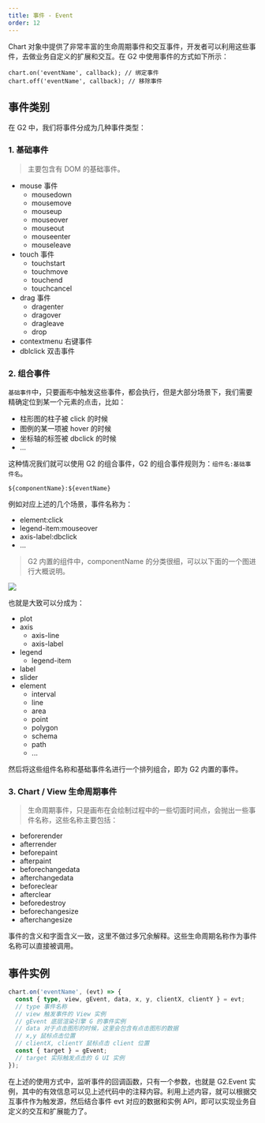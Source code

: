 ```yaml
---
title: 事件 - Event
order: 12
---
```


Chart 对象中提供了非常丰富的生命周期事件和交互事件，开发者可以利用这些事件，去做业务自定义的扩展和交互。在 G2 中使用事件的方式如下所示：

```sign
chart.on('eventName', callback); // 绑定事件
chart.off('eventName', callback); // 移除事件
```


## 事件类别

在 G2 中，我们将事件分成为几种事件类型：

### 1. 基础事件

> 主要包含有 DOM 的基础事件。

- mouse 事件
  - mousedown
  - mousemove
  - mouseup
  - mouseover
  - mouseout
  - mouseenter
  - mouseleave
- touch 事件
  - touchstart
  - touchmove
  - touchend
  - touchcancel
- drag 事件
  - dragenter
  - dragover
  - dragleave
  - drop
- contextmenu 右键事件
- dblclick 双击事件


### 2. 组合事件

`基础事件`中，只要画布中触发这些事件，都会执行，但是大部分场景下，我们需要精确定位到某一个元素的点击，比如：

- 柱形图的柱子被 click 的时候
- 图例的某一项被 hover 的时候
- 坐标轴的标签被 dbclick 的时候
- ...

这种情况我们就可以使用 G2 的组合事件，G2 的组合事件规则为：`组件名:基础事件名`。

```sign
${componentName}:${eventName}
```

例如对应上述的几个场景，事件名称为：

- element:click
- legend-item:mouseover
- axis-label:dbclick
- ...

> G2 内置的组件中，componentName 的分类很细，可以以下面的一个图进行大概说明。

<!-- 截图来自于 https://riddle.alibaba-inc.com/riddles/e899cd72 -->
![](https://gw.alipayobjects.com/mdn/rms_d314dd/afts/img/A*ZFbySLuhjPsAAAAAAAAAAAAAARQnAQ)

也就是大致可以分成为：

- plot
- axis
  - axis-line
  - axis-label
- legend
  - legend-item
- label
- slider
- element
  - interval
  - line
  - area
  - point
  - polygon
  - schema
  - path
  - ...

然后将这些组件名称和基础事件名进行一个排列组合，即为 G2 内置的事件。


### 3. Chart / View 生命周期事件

> 生命周期事件，只是画布在会绘制过程中的一些切面时间点，会抛出一些事件名称，这些名称主要包括：

- beforerender
- afterrender
- beforepaint
- afterpaint
- beforechangedata
- afterchangedata
- beforeclear
- afterclear
- beforedestroy
- beforechangesize
- afterchangesize

事件的含义和字面含义一致，这里不做过多冗余解释。这些生命周期名称作为事件名称可以直接被调用。


## 事件实例

```ts
chart.on('eventName', (evt) => {
  const { type, view, gEvent, data, x, y, clientX, clientY } = evt;
  // type 事件名称
  // view 触发事件的 View 实例
  // gEvent 底层渲染引擎 G 的事件实例
  // data 对于点击图形的时候，这里会包含有点击图形的数据
  // x,y 鼠标点击位置
  // clientX, clientY 鼠标点击 client 位置
  const { target } = gEvent;
  // target 实际触发点击的 G UI 实例
});
```

在上述的使用方式中，监听事件的回调函数，只有一个参数，也就是 G2.Event 实例，其中的有效信息可以见上述代码中的注释内容。利用上述内容，就可以根据交互事件作为触发源，然后结合事件 evt 对应的数据和实例 API，即可以实现业务自定义的交互和扩展能力了。